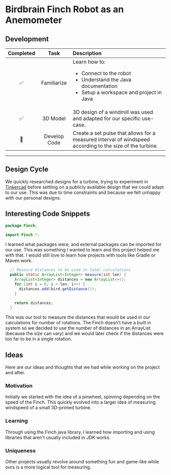 # Birdbrain Finch Robot as an Anemometer

## Development

| Completed | Task  | Description |
|:---------:|:-----------:|:------------|
|      ✅     | Familiarize    | Learn how to: <ul><li>Connect to the robot</li><li>Understand the Java documentation</li><li>Setup a workspace and project in Java</li></ul>|
|      ✅     | 3D Model       | 3D design of a windmill was used and adapted for our specific use-case.           |
|      🚧     | Develop Code   | Create a set pulse that allows for a measured interval of windspeed according to the size of the turbine.         |

---

## Design Cycle

We quickly researched designs for a turbine, trying to experiment in [Tinkercad](https://www.tinkercad.com/) before settling on a publicly available design that we could adapt to our use. This was due to time constraints and because we felt unhappy with our personal designs.

## Interesting Code Snippets

```java
package Finch;

import Finch.*;
```

I learned what packages were, and external packages can be imported for our use. This was something I wanted to learn and this project helped me with that. I would still love to learn how projects with tools like Gradle or Maven work.

```java
  // Measure distances to be used in later calculations
  public static ArrayList<Integer> measure(int len) {
    ArrayList<Integer> distances = new ArrayList<>();
    for (int i = 0; i < len; i++) {
      distances.add(bird.getDistance());
    }

    return distances;
  }
```

This was our tool to measure the distances that would be used in our calculations for number of rotations. The Finch doesn't have a built in system so we decided to use the number of distances in an ArrayList (because the size can vary) and we would later check if the distances were too far to be in a single rotation.

## Ideas

Here are our ideas and thoughts that we had while working on the project and after.

### Motivation

Initially we started with the idea of a pinwheel, spinning depending on the speed of the Finch. This quickly evolved into a larger idea of measuring windspeed of a small 3D-printed turbine.

### Learning

Through using the Finch java library, I learned how importing and using libraries that aren't usually included in JDK works.

### Uniqueness

Other projects usually revolve around something fun and game-like while ours is a more logical tool for measuring.
